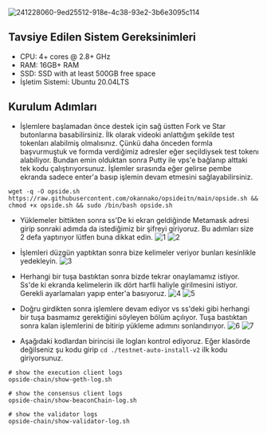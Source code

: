 ![241228060-9ed25512-918e-4c38-93e2-3b6e3095c114](https://github.com/okannako/opsideitn/assets/73176377/6df2de2e-8691-41b0-9427-84657ae46ca8)

## Tavsiye Edilen Sistem Gereksinimleri

- CPU: 4+ cores @ 2.8+ GHz 
- RAM: 16GB+ RAM 
- SSD: SSD with at least 500GB free space
- İşletim Sistemi: Ubuntu 20.04LTS

## Kurulum Adımları

- İşlemlere başlamadan önce destek için sağ üstten Fork ve Star butonlarına basabilirsiniz. İlk olarak videoki anlattığım şekilde test tokenları alabilmiş olmalısınız. Çünkü daha önceden formla başvurmuştuk ve formda verdiğimiz adresler eğer seçildiysek test tokenı alabiliyor. Bundan emin olduktan sonra Putty ile vps'e bağlanıp alttaki tek kodu çalıştırıyorsunuz. İşlemler sırasında eğer gelirse pembe ekranda sadece enter'a basıp işlemin devam etmesini sağlayabilirsiniz.
```
wget -q -O opside.sh https://raw.githubusercontent.com/okannako/opsideitn/main/opside.sh && chmod +x opside.sh && sudo /bin/bash opside.sh
```

- Yüklemeler bittikten sonra ss'De ki ekran geldiğinde Metamask adresi girip sonraki adımda da istediğimiz bir şifreyi giriyoruz. Bu adımları size 2 defa yaptırıyor lütfen buna dikkat edin.
![1](https://github.com/okannako/opsideitn/assets/73176377/80261b52-00e1-4851-ba55-781bf1cac3ac)
![2](https://github.com/okannako/opsideitn/assets/73176377/63c5f5b1-ca65-4be6-af3f-b4c175fb0357)

- İşlemleri düzgün yaptıktan sonra bize kelimeler veriyor bunları kesinlikle yedekleyin.
![3](https://github.com/okannako/opsideitn/assets/73176377/282b81fc-073f-4583-992b-1212b31ff2d8)

- Herhangi bir tuşa bastıktan sonra bizde tekrar onaylamamız istiyor. Ss'de ki ekranda kelimelerin ilk dört harfli haliyle girilmesini istiyor. Gerekli ayarlamaları yapıp enter'a basıyoruz. 
![4](https://github.com/okannako/opsideitn/assets/73176377/3487f45c-4221-4885-993b-12900509a2e5)
![5](https://github.com/okannako/opsideitn/assets/73176377/1d7ae36a-fae1-424c-9c3c-0ac1e18587d8)

- Doğru girdikten sonra işlemlere devam ediyor vs ss'deki gibi herhangi bir tuşa basmamız gerektiğini söyleyen bölüm açılıyor. Tuşa bastıktan sonra kalan işlemlerini de bitirip yükleme adımını sonlandırıyor.
![6](https://github.com/okannako/opsideitn/assets/73176377/3acf80e3-35d9-41b3-9b1b-98ab41157e03)
![7](https://github.com/okannako/opsideitn/assets/73176377/a295de30-b53e-47c6-aa98-de1460a63883)

- Aşağıdaki kodlardan birincisi ile logları kontrol ediyoruz. Eğer klasörde değilseniz şu kodu girip ```cd ./testnet-auto-install-v2``` ilk kodu giriyorsunuz.
```
# show the execution client logs
opside-chain/show-geth-log.sh

# show the consensus client logs
opside-chain/show-beaconChain-log.sh

# show the validator logs
opside-chain/show-validator-log.sh
```
